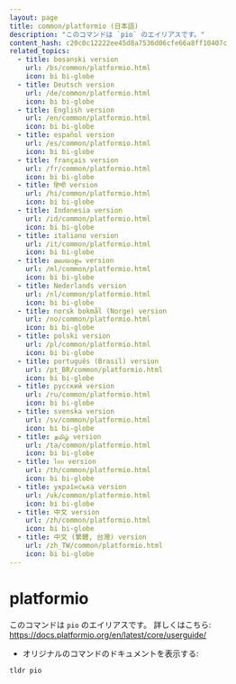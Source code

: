 ```yaml
---
layout: page
title: common/platformio (日本語)
description: "このコマンドは `pio` のエイリアスです。"
content_hash: c20c0c12222ee45d8a7536d06cfe66a8ff10407c
related_topics:
  - title: bosanski version
    url: /bs/common/platformio.html
    icon: bi bi-globe
  - title: Deutsch version
    url: /de/common/platformio.html
    icon: bi bi-globe
  - title: English version
    url: /en/common/platformio.html
    icon: bi bi-globe
  - title: español version
    url: /es/common/platformio.html
    icon: bi bi-globe
  - title: français version
    url: /fr/common/platformio.html
    icon: bi bi-globe
  - title: हिन्दी version
    url: /hi/common/platformio.html
    icon: bi bi-globe
  - title: Indonesia version
    url: /id/common/platformio.html
    icon: bi bi-globe
  - title: italiano version
    url: /it/common/platformio.html
    icon: bi bi-globe
  - title: മലയാളം version
    url: /ml/common/platformio.html
    icon: bi bi-globe
  - title: Nederlands version
    url: /nl/common/platformio.html
    icon: bi bi-globe
  - title: norsk bokmål (Norge) version
    url: /no/common/platformio.html
    icon: bi bi-globe
  - title: polski version
    url: /pl/common/platformio.html
    icon: bi bi-globe
  - title: português (Brasil) version
    url: /pt_BR/common/platformio.html
    icon: bi bi-globe
  - title: русский version
    url: /ru/common/platformio.html
    icon: bi bi-globe
  - title: svenska version
    url: /sv/common/platformio.html
    icon: bi bi-globe
  - title: தமிழ் version
    url: /ta/common/platformio.html
    icon: bi bi-globe
  - title: ไทย version
    url: /th/common/platformio.html
    icon: bi bi-globe
  - title: українська version
    url: /uk/common/platformio.html
    icon: bi bi-globe
  - title: 中文 version
    url: /zh/common/platformio.html
    icon: bi bi-globe
  - title: 中文 (繁體, 台灣) version
    url: /zh_TW/common/platformio.html
    icon: bi bi-globe
---
```

# platformio

このコマンドは `pio` のエイリアスです。
詳しくはこちら: <https://docs.platformio.org/en/latest/core/userguide/>

- オリジナルのコマンドのドキュメントを表示する:

`tldr pio`

